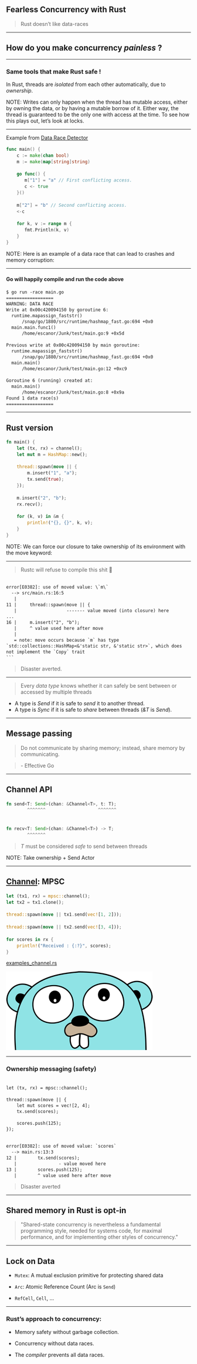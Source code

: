 ## Fearless Concurrency with Rust

> Rust doesn’t like data-races

---

## How do you make concurrency _painless_ ?

---

### Same tools that make Rust safe !

In Rust, threads are _isolated_ from each other automatically, due to _ownership_.

NOTE:
Writes can only happen when the thread has mutable access, either by owning the data, or by having a mutable borrow of it.
Either way, the thread is guaranteed to be the only one with access at the time. To see how this plays out, let’s look at locks.

---

Example from [Data Race Detector](https://golang.org/doc/articles/race_detector.html)

``` go
func main() {
    c := make(chan bool)
    m := make(map[string]string)

    go func() {
       m["1"] = "a" // First conflicting access.
       c <- true
    }()

    m["2"] = "b" // Second conflicting access.
    <-c

    for k, v := range m {
       fmt.Println(k, v)
    }
}
```

NOTE:
Here is an example of a data race that can lead to crashes and memory corruption:

---

#### Go will happily compile and run the code above

```
$ go run -race main.go
==================
WARNING: DATA RACE
Write at 0x00c420094150 by goroutine 6:
  runtime.mapassign_faststr()
      /snap/go/1880/src/runtime/hashmap_fast.go:694 +0x0
  main.main.func1()
      /home/escanor/Junk/test/main.go:9 +0x5d

Previous write at 0x00c420094150 by main goroutine:
  runtime.mapassign_faststr()
      /snap/go/1880/src/runtime/hashmap_fast.go:694 +0x0
  main.main()
      /home/escanor/Junk/test/main.go:12 +0xc9

Goroutine 6 (running) created at:
  main.main()
      /home/escanor/Junk/test/main.go:8 +0x9a
Found 1 data race(s)
==================
```

---

## Rust version

```rust
fn main() {
    let (tx, rx) = channel();
    let mut m = HashMap::new();

    thread::spawn(move || {
        m.insert("1", "a");
        tx.send(true);
    });

    m.insert("2", "b");
    rx.recv();

    for (k, v) in &m {
        println!("{}, {}", k, v);
    }
}
```

NOTE:
We can force our closure to take ownership of its environment with the move keyword:

---

> Rustc will refuse to compile this shit 🎉

<pre><code data-trim data-noescape class=""> 
error[E0382]: use of moved value: \`m\`
  --> src/main.rs:16:5
   |
11 |     thread::spawn(move || {
   |                   ------- <span class="fragment highlight-mark">value moved (into closure) here</span>
...
16 |     m.insert("2", "b");
   |     ^ <span class="fragment highlight-mark">value used here after move</span>
   |
   = note: move occurs because `m` has type `std::collections::HashMap<&'static str, &'static str>`, which does not implement the `Copy` trait
```
</code></pre>

> Disaster averted.

---

> Every _data type_ knows whether it can safely be sent between or accessed by multiple threads

- A type is _Send_ if it is safe to _send_ it to another thread.
- A type is _Sync_ if it is safe to _share_ between threads (_&T_ is _Send_).

---

## Message passing

> Do not communicate by sharing memory; instead, share memory by communicating.

> \- Effective Go

---

## Channel API

```rust
fn send<T: Send>(chan: &Channel<T>, t: T);
        ^^^^^^^                    ^^^^^^^


fn recv<T: Send>(chan: &Channel<T>) -> T;
        ^^^^^^^
```

> _T_ must be considered _safe_ to send between threads

NOTE:
Take ownership + Send
Actor

---

## [Channel](https://doc.rust-lang.org/std/sync/mpsc/fn.channel.html): MPSC

```rust
let (tx1, rx) = mpsc::channel();
let tx2 = tx1.clone();

thread::spawn(move || tx1.send(vec![1, 2]));

thread::spawn(move || tx2.send(vec![3, 4]));

for scores in rx {
    println!("Received : {:?}", scores);
}
```

[examples_channel.rs](https://github.com/loganmzz/rust-presentation-introduction/blob/master/examples/src/bin/examples_channel.rs)

![go_die](assets/img/gopher_ahah.png)
<!-- .element class="fragment fade-up" -->

<!-- .element style="margin-top: 30px" -->

---

### Ownership messaging (safety)

<pre><code data-trim data-noescape class="rust">
let (tx, rx) = mpsc::channel();

thread::spawn(move || {
    let mut scores = vec![2, 4];
    tx.send(scores);

    <span class="fragment highlight-mark">scores.push(125);</span>
});
</code></pre>

<pre><code data-trim data-noescape class="rust"> 
error[E0382]: use of moved value: `scores`
  --> main.rs:13:3
12 | 		tx.send(scores);
   | 		        <span class="fragment highlight-mark">- value moved here</span>
13 | 		scores.push(125);
   | 		<span class="fragment highlight-mark">^ value used here after move</span>
</code></pre>
<!-- .element class="fragment" -->

> Disaster averted <!-- .element class="fragment" -->

---

## Shared memory in Rust is opt-in

> "Shared-state concurrency is nevertheless a fundamental programming style, needed for systems code, for maximal performance, and for implementing other styles of concurrency."

---

## Lock on Data

- `Mutex`: A mutual exclusion primitive for protecting shared data

- `Arc`: Atomic Reference Count (Arc is `Send`)

- `RefCell`, `Cell`, ...

---

### Rust’s approach to concurrency:

- Memory safety without garbage collection.

- Concurrency without data races.

- The _compiler_ prevents all data races.